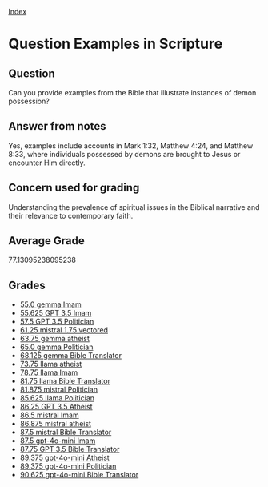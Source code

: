 
[Index](../../index.md)
# Question Examples in Scripture
## Question
Can you provide examples from the Bible that illustrate instances of demon possession?

## Answer from notes
Yes, examples include accounts in Mark 1:32, Matthew 4:24, and Matthew 8:33, where individuals possessed by demons are brought to Jesus or encounter Him directly.

## Concern used for grading
Understanding the prevalence of spiritual issues in the Biblical narrative and their relevance to contemporary faith.

## Average Grade
77.13095238095238

## Grades
 * [55.0 gemma Imam](../answers/gemma_Imam/Examples_in_Scripture.md)
 * [55.625 GPT 3.5 Imam](../answers/GPT_3.5_Imam/Examples_in_Scripture.md)
 * [57.5 GPT 3.5 Politician](../answers/GPT_3.5_Politician/Examples_in_Scripture.md)
 * [61.25 mistral 1.75 vectored](../answers/mistral_1.75_vectored/Examples_in_Scripture.md)
 * [63.75 gemma atheist](../answers/gemma_atheist/Examples_in_Scripture.md)
 * [65.0 gemma Politician](../answers/gemma_Politician/Examples_in_Scripture.md)
 * [68.125 gemma Bible Translator](../answers/gemma_Bible_Translator/Examples_in_Scripture.md)
 * [73.75 llama atheist](../answers/llama_atheist/Examples_in_Scripture.md)
 * [78.75 llama Imam](../answers/llama_Imam/Examples_in_Scripture.md)
 * [81.75 llama Bible Translator](../answers/llama_Bible_Translator/Examples_in_Scripture.md)
 * [81.875 mistral Politician](../answers/mistral_Politician/Examples_in_Scripture.md)
 * [85.625 llama Politician](../answers/llama_Politician/Examples_in_Scripture.md)
 * [86.25 GPT 3.5 Atheist](../answers/GPT_3.5_Atheist/Examples_in_Scripture.md)
 * [86.5 mistral Imam](../answers/mistral_Imam/Examples_in_Scripture.md)
 * [86.875 mistral atheist](../answers/mistral_atheist/Examples_in_Scripture.md)
 * [87.5 mistral Bible Translator](../answers/mistral_Bible_Translator/Examples_in_Scripture.md)
 * [87.5 gpt-4o-mini Imam](../answers/gpt-4o-mini_Imam/Examples_in_Scripture.md)
 * [87.75 GPT 3.5 Bible Translator](../answers/GPT_3.5_Bible_Translator/Examples_in_Scripture.md)
 * [89.375 gpt-4o-mini Atheist](../answers/gpt-4o-mini_Atheist/Examples_in_Scripture.md)
 * [89.375 gpt-4o-mini Politician](../answers/gpt-4o-mini_Politician/Examples_in_Scripture.md)
 * [90.625 gpt-4o-mini Bible Translator](../answers/gpt-4o-mini_Bible_Translator/Examples_in_Scripture.md)
